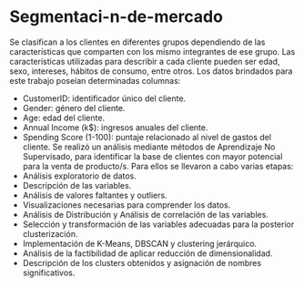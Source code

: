 # Segmentaci-n-de-mercado

Se clasifican a los clientes en diferentes grupos dependiendo de las características que comparten con los mismo integrantes de ese grupo. Las características utilizadas para describir a cada cliente pueden ser edad, sexo, intereses, hábitos de consumo, entre otros. Los datos brindados para este trabajo poseían determinadas columnas:
  - CustomerID: identificador único del cliente.
  - Gender: género del cliente.
  - Age: edad del cliente.
  - Annual Income (k$): ingresos anuales del cliente.
  - Spending Score (1-100): puntaje relacionado al nivel de gastos del cliente.
Se realizó un análisis mediante métodos de Aprendizaje No Supervisado, para identificar la base de clientes con mayor potencial para la venta de producto/s. Para ellos se llevaron a cabo varias etapas:
  - Análisis exploratorio de datos.
  - Descripción de las variables.
  - Análisis de valores faltantes y outliers.
  - Visualizaciones necesarias para comprender los datos.
  - Análisis de Distribución y Análisis de correlación de las variables.
  - Selección y transformación de las variables adecuadas para la posterior clusterización.
  - Implementación de K-Means, DBSCAN y clustering jerárquico.
  - Análisis de la factibilidad de aplicar reducción de dimensionalidad.
  - Descripción de los clusters obtenidos y asignación de nombres significativos.
